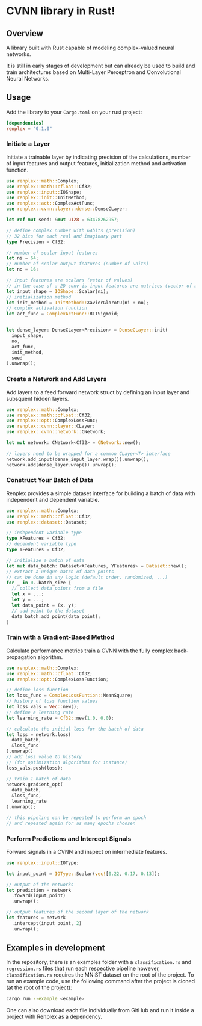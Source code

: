 # CVNN library in Rust!

## Overview

A library built with Rust capable of modeling complex-valued neural networks.

It is still in early stages of development but can already be used to build and train architectures based on Multi-Layer Perceptron and Convolutional Neural Networks.

## Usage

Add the library to your `Cargo.toml` on your rust project:
```toml
[dependencies]
renplex = "0.1.0"
```

### Initiate a Layer

Initiate a trainable layer by indicating precision of the calculations, number of input features and output features, initialization method and activation function.

```rust
use renplex::math::Complex;
use renplex::math::cfloat::Cf32;
use renplex::input::IOShape;
use renplex::init::InitMethod;
use renplex::act::ComplexActFunc;
use renplex::cvnn::layer::dense::DenseCLayer;

let ref mut seed: &mut u128 = 63478262957;

// define complex number with 64bits (precision)
// 32 bits for each real and imaginary part
type Precision = Cf32;

// number of scalar input features
let ni = 64;
// number of scalar output features (number of units)
let no = 16;

// input features are scalars (vetor of values)
// in the case of a 2D conv is input features are matrices (vector of matrices)
let input_shape = IOShape::Scalar(ni);
// initialization method
let init_method = InitMethod::XavierGlorotU(ni + no);
// complex activation function
let act_func = ComplexActFunc::RITSigmoid;


let dense_layer: DenseCLayer<Precision> = DenseCLayer::init(
  input_shape, 
  no,
  act_func,
  init_method,
  seed
).unwrap();
```

### Create a Network and Add Layers

Add layers to a feed forward network struct by defining an input layer and subsquent hidden layers.

```rust
use renplex::math::Complex;
use renplex::math::cfloat::Cf32;
use renplex::opt::ComplexLossFunc;	
use renplex::cvnn::layer::CLayer;
use renplex::cvnn::network::CNetwork;

let mut network: CNetwork<Cf32> = CNetwork::new();

// layers need to be wrapped for a common CLayer<T> interface
network.add_input(dense_input_layer.wrap()).unwrap();
network.add(dense_layer.wrap()).unwrap();
```

### Construct Your Batch of Data

Renplex provides a simple dataset interface for building a batch of data with independent and dependent variable.

```rust
use renplex::math::Complex;
use renplex::math::cfloat::Cf32;
use renplex::dataset::Dataset;

// independent variable type
type XFeatures = Cf32;
// dependent variable type
type YFeatures = Cf32; 

// initialize a batch of data
let mut data_batch: Dataset<XFeatures, YFeatures> = Dataset::new();
// extract a unique batch of data points
// can be done in any logic (default order, randomized, ...)
for _ in 0..batch_size {
  // collect data points from a file
  let x = ...;
  let y = ...;
  let data_point = (x, y);
  // add point to the dataset
  data_batch.add_point(data_point);
}
```

### Train with a Gradient-Based Method

Calculate performance metrics train a CVNN with the fully complex back-propagation algorithm.

```rust
use renplex::math::Complex;
use renplex::math::cfloat::Cf32;
use renplex::opt::ComplexLossFunction;

// define loss function
let loss_func = ComplexLossFuntion::MeanSquare;
// history of loss function values
let loss_vals = Vec::new();
// define a learning rate
let learning_rate = Cf32::new(1.0, 0.0);

// calculate the initial loss for the batch of data
let loss = network.loss(
  data_batch,
  &loss_func
).unwrap()
// add loss value to history
// (for optimization algorithms for instance)
loss_vals.push(loss);

// train 1 batch of data
network.gradient_opt(
  data_batch,
  &loss_func,
  learning_rate
).unwrap();

// this pipeline can be repeated to perform an epoch
// and repeated again for as many epochs choosen
```

### Perform Predictions and Intercept Signals

Forward signals in a CVNN and inspect on intermediate features.

```rust
use renplex::input::IOType;

let input_point = IOType::Scalar(vec![0.22, 0.17, 0.13]);

// output of the networks
let prediction = network
  .foward(input_point)
  .unwrap();

// output features of the second layer of the network
let features = network
  .intercept(input_point, 2)
  .unwrap();

```
## Examples in development

In the repository, there is an examples folder with a ``classification.rs`` and ``regression.rs`` files that run each respective pipeline however, ``classification.rs`` requires the MNIST dataset on the root of the project. To run an example code, use the following command after the project is cloned (at the root of the project):
```sh
cargo run --example <example>
```

One can also download each file individually from GitHub and run it inside a project with Renplex as a dependency.
